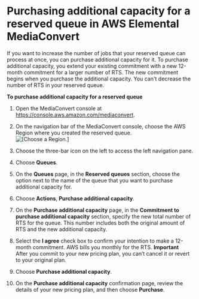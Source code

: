# Purchasing additional capacity for a reserved queue in AWS Elemental MediaConvert<a name="purchasing-additional-capacity-for-a-reserved-queue"></a>

If you want to increase the number of jobs that your reserved queue can process at once, you can purchase additional capacity for it\. To purchase additional capacity, you extend your existing commitment with a new 12\-month commitment for a larger number of RTS\. The new commitment begins when you purchase the additional capacity\. You can't decrease the number of RTS in your reserved queue\.

**To purchase additional capacity for a reserved queue**

1. Open the MediaConvert console at [https://console\.aws\.amazon\.com/mediaconvert](https://console.aws.amazon.com/mediaconvert)\.

1. On the navigation bar of the MediaConvert console, choose the AWS Region where you created the reserved queue\.  
![\[Choose a Region.\]](http://docs.aws.amazon.com/mediaconvert/latest/ug/images/regions-list.png)

1. Choose the three\-bar icon on the left to access the left navigation pane\.

1. Choose **Queues**\.

1. On the **Queues** page, in the **Reserved queues** section, choose the option next to the name of the queue that you want to purchase additional capacity for\.

1. Choose **Actions**, **Purchase additional capacity**\.

1. On the **Purchase additional capacity** page, in the **Commitment to purchase additional capacity** section, specify the new total number of RTS for the queue\. This number includes both the original amount of RTS and the new additional capacity\.

1. Select the **I agree** check box to confirm your intention to make a 12\-month commitment\. AWS bills you monthly for the RTS\.
**Important**  
After you commit to your new pricing plan, you can’t cancel it or revert to your original plan\.

1. Choose **Purchase additional capacity**\.

1. On the **Purchase additional capacity** confirmation page, review the details of your new pricing plan, and then choose **Purchase**\.